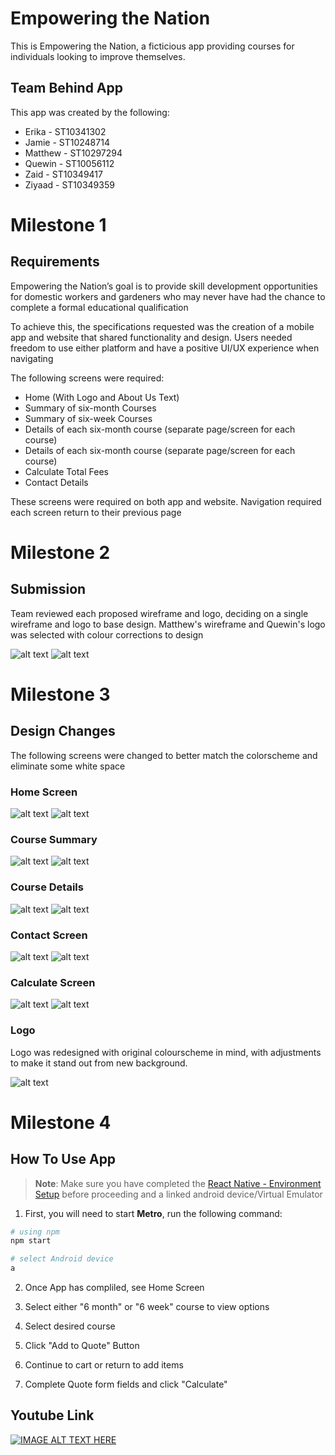 # Empowering the Nation
This is Empowering the Nation, a ficticious app providing courses for individuals looking to improve themselves.

## Team Behind App
This app was created by the following:
- Erika - ST10341302
- Jamie - ST10248714
- Matthew - ST10297294
- Quewin - ST10056112
- Zaid - ST10349417
- Ziyaad - ST10349359

# Milestone 1

## Requirements

Empowering the Nation’s goal is to provide skill development opportunities for domestic workers and gardeners who may never have had the chance to complete a formal educational qualification

To achieve this, the specifications requested was the creation of a mobile app and website that shared functionality and design. Users needed freedom to use either platform and have a positive UI/UX experience when navigating

The following screens were required:

- Home (With Logo and About Us Text)
- Summary of six-month Courses
- Summary of six-week Courses
- Details of each six-month course (separate page/screen for each course)
- Details of each six-month course (separate page/screen for each course)
- Calculate Total Fees
- Contact Details

These screens were required on both app and website. Navigation required each screen return to their previous page 

# Milestone 2
## Submission
Team reviewed each proposed wireframe and logo, deciding on a single wireframe and logo to base design. 
Matthew's wireframe and Quewin's logo was selected with colour corrections to design

![alt text](https://github.com/Q1-G/Empowering-The-Nation/blob/Troubleshoot/Assets/oldWireframe.png "App Home Screen")
![alt text](https://github.com/Q1-G/Empowering-The-Nation/blob/Troubleshoot/Assets/Originallogonotext.png "Website Home Screen")

# Milestone 3 
## Design Changes
The following screens were changed to better match the colorscheme and eliminate some white space

### Home Screen

![alt text](https://github.com/Q1-G/Empowering-The-Nation/blob/Troubleshoot/Assets/wireframe1.png "App Home Screen")
![alt text](https://github.com/Q1-G/Empowering-The-Nation/blob/Troubleshoot/Assets/wireframe1_1.png "Website Home Screen")

### Course Summary

![alt text](https://github.com/Q1-G/Empowering-The-Nation/blob/Troubleshoot/Assets/wireframe2.png "App Course Summary")
![alt text](https://github.com/Q1-G/Empowering-The-Nation/blob/Troubleshoot/Assets/wireframe2_1.png "Website Course Summary")

### Course Details

![alt text](https://github.com/Q1-G/Empowering-The-Nation/blob/Troubleshoot/Assets/wireframe3.png "App Course Details")
![alt text](https://github.com/Q1-G/Empowering-The-Nation/blob/Troubleshoot/Assets/wireframe3_1.png "Website Course Details")

### Contact Screen

![alt text](https://github.com/Q1-G/Empowering-The-Nation/blob/Troubleshoot/Assets/wireframe4.png "App Home Screen")
![alt text](https://github.com/Q1-G/Empowering-The-Nation/blob/Troubleshoot/Assets/wireframe4_1.png "Website Home Screen")

### Calculate Screen

![alt text](https://github.com/Q1-G/Empowering-The-Nation/blob/Troubleshoot/Assets/wireframe5.png "App Contact Screen")
![alt text](https://github.com/Q1-G/Empowering-The-Nation/blob/Troubleshoot/Assets/wireframe5_1.png "Website Contact Screen")


### Logo
Logo was redesigned with original colourscheme in mind, with adjustments to make it stand out from new background.

![alt text](https://github.com/Q1-G/Empowering-The-Nation/blob/Troubleshoot/Assets/TransparentLogo.png "Redesigned Logo")

# Milestone 4
## How To Use App

>**Note**: Make sure you have completed the [React Native - Environment Setup](https://reactnative.dev/docs/environment-setup) before proceeding and a linked android device/Virtual Emulator

1. First, you will need to start **Metro**, run the following command:

```bash
# using npm
npm start

# select Android device
a

```
2. Once App has compliled, see Home Screen

3. Select either  "6 month" or "6 week" course to view options

4. Select desired course

5. Click "Add to Quote" Button

6. Continue to cart or return to add items

7. Complete Quote form fields and click "Calculate"
 

## Youtube Link

[![IMAGE ALT TEXT HERE](https://img.youtube.com/vi/lza6E4e7nNQ/0.jpg)](https://www.youtube.com/watch?v=lza6E4e7nNQ)
